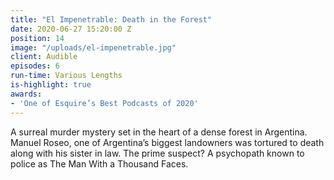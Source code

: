 ```yaml
---
title: "El Impenetrable: Death in the Forest"
date: 2020-06-27 15:20:00 Z
position: 14
image: "/uploads/el-impenetrable.jpg"
client: Audible
episodes: 6
run-time: Various Lengths
is-highlight: true
awards:
- 'One of Esquire’s Best Podcasts of 2020'
---
```


A surreal murder mystery set in the heart of a dense forest in Argentina. Manuel Roseo, one of Argentina’s biggest landowners was tortured to death along with his sister in law. The prime suspect? A psychopath known to police as The Man With a Thousand Faces.